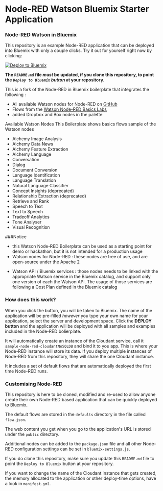 Node-RED Watson Bluemix Starter Application
======================================

### Node-RED Watson in Bluemix

This repository is an example Node-RED application that can be deployed into
Bluemix with only a couple clicks. Try it out for yourself right now by clicking:

[![Deploy to Bluemix](https://bluemix.net/deploy/button.png)](https://bluemix.net/deploy?repository=https://github.com/watson-developer-cloud/node-red-bluemix-starter.git)

**The `README.md` file *must* be updated, if you clone this repository, to point the *`Deploy to Bluemix` button* at your repository.**

This is a fork of the Node-RED in Bluemix boilerplate that integrates the following :

- All available Watson nodes for Node-RED on <a href="https://github.com/watson-developer-cloud/node-red-node-watson">GitHub</a>
- Flows from the <a href="https://github.com/watson-developer-cloud/node-red-labs/tree/master/basic_examples">Watson Node-RED Basics Labs</a>
- added Dropbox and Box nodes in the palette

Available Watson Nodes
This Boilerplate shows basics flows sample of the Watson nodes

- Alchemy Image Analysis
- Alchemy Data News
- Alchemy Feature Extraction
- Alchemy Language
- Conversation
- Dialog
- Document Conversion
- Language Identification
- Language Translation
- Natural Language Classifier
- Concept Insights (deprecated)
- Relationship Extraction (deprecated)
- Retrieve and Rank
- Speech to Text
- Text to Speech
- Tradeoff Analytics
- Tone Analyser
- Visual Recognition

###Notice
- this Watson Node-RED Boilerplate can be used as a starting point for demo or hackathon, but it is not intended for a production usage
- Watson nodes for Node-RED : these nodes are free of use, and are open-source under the Apache 2</p>
- Watson API / Bluemix services : those nodes needs to be linked with the appropriate Watson service in the Bluemix catalog, and support only one version of each the Watson API. The usage of those services are following a Cost Plan defined in the Bluemix catalog</p>

### How does this work?

When you click the button, you will be taken to Bluemix. The name of the application will be pre-filled *however* you type your own name for your application, select the server and development space. Click the **DEPLOY button** and the application will be deployed with all samples and examples included in the Node-RED bolierplate.

It will automatically create an instance of the Cloudant service, call it
`sample-node-red-cloudantNoSQLDB` and bind it to you app. This is where your
Node-RED instance will store its data. If you deploy multiple instances of
Node-RED from this repository, they will share the one Cloudant instance.

It includes a set of default flows that are automatically deployed the first time
Node-RED runs.

### Customising Node-RED

This repository is here to be cloned, modified and re-used to allow anyone create
their own Node-RED based application that can be quickly deployed to Bluemix.

The default flows are stored in the `defaults` directory in the file called `flow.json`.

The web content you get when you go to the application's URL is stored under the
`public` directory.

Additional nodes can be added to the `package.json` file and all other Node-RED
configuration settings can be set in `bluemix-settings.js`.

If you do clone this repository, make sure you update this `README.md` file to point
the `Deploy to Bluemix` button at your repository.

If you want to change the name of the Cloudant instance that gets created, the memory
allocated to the application or other deploy-time options, have a look in `manifest.yml`.
